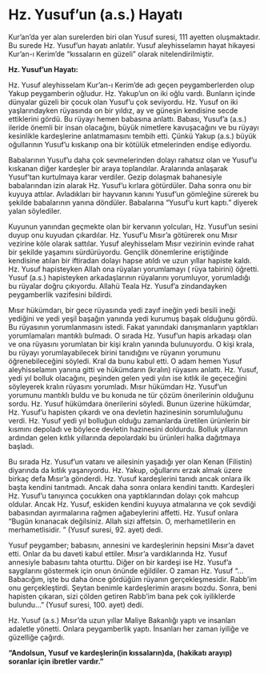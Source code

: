 # Hz. Yusuf’un (a.s.) Hayatı

Kur’an’da yer alan surelerden biri olan Yusuf suresi, 111 ayetten oluşmaktadır. Bu surede Hz. Yusuf’un hayatı anlatılır. Yusuf aleyhisselamın hayat hikayesi Kur’an-ı Kerim’de “kıssaların en güzeli” olarak nitelendirilmiştir.

**Hz. Yusuf’un Hayatı:**

Hz. Yusuf aleyhisselam Kur’an-ı Kerim’de adı geçen peygamberlerden olup Yakup peygamberin oğludur.
Hz. Yakup’un on iki oğlu vardı. Bunların içinde dünyalar güzeli bir çocuk olan Yusuf’u çok seviyordu. Hz. Yusuf on iki yaşlarındayken rüyasında on bir yıldız, ay ve güneşin kendisine secde ettiklerini gördü. Bu rüyayı hemen babasına anlattı. Babası, Yusuf’a (a.s.) ileride önemli bir insan olacağını, büyük nimetlere kavuşacağını ve bu rüyayı kesinlikle kardeşlerine anlatmamasını tembih etti. Çünkü Yakup (a.s.) büyük oğullarının Yusuf’u kıskanıp ona bir kötülük etmelerinden endişe ediyordu.

Babalarının Yusuf’u daha çok sevmelerinden dolayı rahatsız olan ve Yusuf’u kıskanan diğer kardeşler bir araya toplandılar. Aralarında anlaşarak Yusuf’tan kurtulmaya karar verdiler. Gezip dolaşmak bahanesiyle babalarından izin alarak Hz. Yusuf’u kırlara götürdüler. Daha sonra onu bir kuyuya attılar. Avladıkları bir hayvanın kanını Yusuf’un gömleğine sürerek bu şekilde babalarının yanına döndüler. Babalarına “Yusuf’u kurt kaptı.” diyerek yalan söylediler.

Kuyunun yanından geçmekte olan bir kervanın yolcuları, Hz. Yusuf’un sesini duyup onu kuyudan çıkardılar. Hz. Yusuf’u Mısır’a götürerek onu Mısır vezirine köle olarak sattılar.
Yusuf aleyhisselam Mısır vezirinin evinde rahat bir şekilde yaşamını sürdürüyordu. Gençlik dönemlerine eriştiğinde kendisine atılan bir iftiradan dolayı hapse atıldı ve uzun yıllar hapiste kaldı. Hz. Yusuf hapisteyken Allah ona rüyaları yorumlamayı ( rüya tabirini) öğretti. Yusuf (a.s.) hapisteyken arkadaşlarının rüyalarını yorumluyor, yorumladığı bu rüyalar doğru çıkıyordu. Allahü Teala Hz. Yusuf’a zindandayken peygamberlik vazifesini bildirdi.

Mısır hükümdarı, bir gece rüyasında yedi zayıf ineğin yedi besili ineği yediğini ve yedi yeşil başağın yanında yedi kurumuş başak olduğunu gördü. Bu rüyasının yorumlanmasını istedi. Fakat yanındaki danışmanların yaptıkları yorumlamaları mantıklı bulmadı. O sırada Hz. Yusuf’un hapis arkadaşı olan ve ona rüyasını yorumlatan bir kişi kralın yanında bulunuyordu. O kişi krala, bu rüyayı yorumlayabilecek birini tanıdığını ve rüyanın yorumunu öğrenebileceğini söyledi. Kral da bunu kabul etti. O adam hemen Yusuf aleyhisselamın yanına gitti ve hükümdarın (kralın) rüyasını anlattı. Hz. Yusuf, yedi yıl bolluk olacağını, peşinden gelen yedi yılın ise kıtlık ile geçeceğini söyleyerek kralın rüyasını yorumladı. Mısır hükümdarı Hz. Yusuf’un yorumunu mantıklı buldu ve bu konuda ne tür çözüm önerilerinin olduğunu sordu. Hz. Yusuf hükümdara önerilerini söyledi. Bunun üzerine hükümdar, Hz. Yusuf’u hapisten çıkardı ve ona devletin hazinesinin sorumluluğunu verdi. Hz. Yusuf yedi yıl bolluğun olduğu zamanlarda üretilen ürünlerin bir kısmını depoladı ve böylece devletin hazinesini doldurdu. Bolluk yıllarının ardından gelen kıtlık yıllarında depolardaki bu ürünleri halka dağıtmaya başladı.

Bu sırada Hz. Yusuf’un vatanı ve ailesinin yaşadığı yer olan Kenan (Filistin) diyarında da kıtlık yaşanıyordu. Hz. Yakup, oğullarını erzak almak üzere birkaç defa Mısır’a gönderdi. Hz. Yusuf kardeşlerini tanıdı ancak onlara ilk başta kendini tanıtmadı. Ancak daha sonra onlara kendini tanıttı. Kardeşleri Hz. Yusuf’u tanıyınca çocukken ona yaptıklarından dolayı çok mahcup oldular. Ancak Hz. Yusuf, eskiden kendini kuyuya atmalarına ve çok sevdiği babasından ayırmalarına rağmen ağabeylerini affetti. Hz. Yusuf onlara “Bugün kınanacak değilsiniz. Allah sizi affetsin. O, merhametlilerin en merhametlisidir. ” (Yusuf suresi, 92. ayet) dedi.

Yusuf peygamber; babasını, annesini ve kardeşlerinin hepsini Mısır’a davet etti. Onlar da bu daveti kabul ettiler. Mısır’a vardıklarında Hz. Yusuf annesiyle babasını tahta oturttu. Diğer on bir kardeşi ise Hz. Yusuf’a saygılarını göstermek için onun önünde eğildiler. O zaman Hz. Yusuf “…Babacığım, işte bu daha önce gördüğüm rüyanın gerçekleşmesidir. Rabb’im onu gerçekleştirdi. Şeytan benimle kardeşlerimin arasını bozdu. Sonra, beni hapisten çıkaran, sizi çölden getiren Rabb’im bana pek çok iyiliklerde bulundu…” (Yusuf suresi, 100. ayet) dedi.

Hz. Yusuf (a.s.) Mısır’da uzun yıllar Maliye Bakanlığı yaptı ve insanları adaletle yönetti. Onlara peygamberlik yaptı. İnsanları her zaman iyiliğe ve güzelliğe çağırdı.

**“Andolsun, Yusuf ve kardeşlerin(in kıssaların)da, (hakikatı arayıp) soranlar için ibretler vardır.”**
